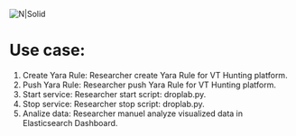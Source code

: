 ![N|Solid](use-case.png.)

# Use case:
1) Create Yara Rule:
Researcher create Yara Rule for VT Hunting platform. 
2) Push Yara Rule:
Researcher push Yara Rule for VT Hunting platform. 
3) Start service:
Researcher start script: droplab.py. 
4) Stop service:
Researcher stop script: droplab.py. 
5) Analize data:
Researcher manuel analyze visualized data in Elasticsearch Dashboard.

